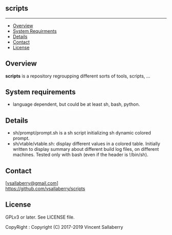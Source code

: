 
## scripts
--------------

* [Overview](#overview)
* [System Requirments](#systemrequirments)
* [Details](#details)
* [Contact](#contact)
* [License](#license)

## Overview
**scripts** is a repository regroupping different sorts of tools, scripts, ...

## System requirements
- language dependent, but could be at least sh, bash, python.

## Details
- sh/prompt/prompt.sh is a sh script initializing sh dynamic colored prompt.
- sh/vtable/vtable.sh: display different values in a colored table. Initially 
written to display summary about different build log files, on different 
machines. Tested only with bash (even if the header is !/bin/sh).

## Contact
[vsallaberry@gmail.com]  
<https://github.com/vsallaberry/scripts>

## License
GPLv3 or later. See LICENSE file.

CopyRight : Copyright (C) 2017-2019 Vincent Sallaberry

